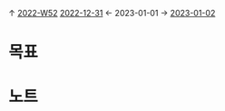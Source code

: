 
↑ [2022-W52](2%20Areas/Productivity/Time/파이썬으로%20날짜%20기록%20년도에%20대한%20메모%20생성/2022/2022-W52.md)
[2022-12-31](2%20Areas/Productivity/Time/파이썬으로%20날짜%20기록%20년도에%20대한%20메모%20생성/2022/2022-12-31.md) ← 2023-01-01 → [2023-01-02](2023-01-02.md)


# 목표



# 노트




